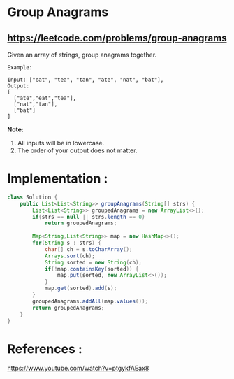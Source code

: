 # Group Anagrams
## https://leetcode.com/problems/group-anagrams

Given an array of strings, group anagrams together.
```
Example:

Input: ["eat", "tea", "tan", "ate", "nat", "bat"],
Output:
[
  ["ate","eat","tea"],
  ["nat","tan"],
  ["bat"]
]
```
**Note:**
1. All inputs will be in lowercase.
2. The order of your output does not matter.

# Implementation :
```java
class Solution {
    public List<List<String>> groupAnagrams(String[] strs) {
        List<List<String>> groupedAnagrams = new ArrayList<>();
        if(strs == null || strs.length == 0)
            return groupedAnagrams;
        
        Map<String,List<String>> map = new HashMap<>();
        for(String s : strs) {
            char[] ch = s.toCharArray();
            Arrays.sort(ch);
            String sorted = new String(ch);
            if(!map.containsKey(sorted)) {
                map.put(sorted, new ArrayList<>());
            }
            map.get(sorted).add(s);
        }
        groupedAnagrams.addAll(map.values());
        return groupedAnagrams;
    }
}
```

# References :
https://www.youtube.com/watch?v=ptgykfAEax8
